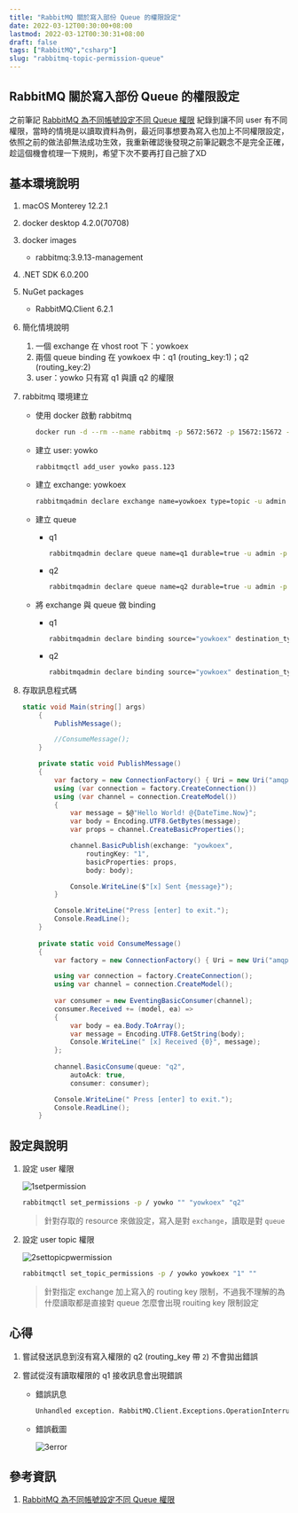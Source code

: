 ```yaml
---
title: "RabbitMQ 關於寫入部份 Queue 的權限設定"
date: 2022-03-12T00:30:00+08:00
lastmod: 2022-03-12T00:30:31+08:00
draft: false
tags: ["RabbitMQ","csharp"]
slug: "rabbitmq-topic-permission-queue"
---
```


## RabbitMQ 關於寫入部份 Queue 的權限設定

之前筆記 [RabbitMQ 為不同帳號設定不同 Queue 權限](/rabbitmq-user-queue-authorisation/) 紀錄到讓不同 user 有不同權限，當時的情境是以讀取資料為例，最近同事想要為寫入也加上不同權限設定，依照之前的做法卻無法成功生效，我重新確認後發現之前筆記觀念不是完全正確，趁這個機會梳理一下規則，希望下次不要再打自己臉了XD

## 基本環境說明

1. macOS Monterey 12.2.1
2. docker desktop 4.2.0(70708)
3. docker images

    - rabbitmq:3.9.13-management

4. .NET SDK 6.0.200
5. NuGet packages

    - RabbitMQ.Client 6.2.1

6. 簡化情境說明

    1. 一個 exchange 在 vhost root 下：yowkoex
    2. 兩個 queue binding 在 yowkoex 中：q1 (routing_key:1)；q2 (routing_key:2)
    3. user：yowko 只有寫 q1 與讀 q2 的權限

7. rabbitmq 環境建立

    - 使用 docker 啟動 rabbitmq

        ```bash
        docker run -d --rm --name rabbitmq -p 5672:5672 -p 15672:15672 -e RABBITMQ_DEFAULT_USER=admin -e RABBITMQ_DEFAULT_PASS=pass.123 rabbitmq:3.9.13-management
        ```

    - 建立 user: yowko

        ```bash
        rabbitmqctl add_user yowko pass.123
        ```

    - 建立 exchange: yowkoex

        ```bash
        rabbitmqadmin declare exchange name=yowkoex type=topic -u admin -p pass.123
        ```

    - 建立 queue

        - q1

            ```bash
            rabbitmqadmin declare queue name=q1 durable=true -u admin -p pass.123
            ```

        - q2

            ```bash
            rabbitmqadmin declare queue name=q2 durable=true -u admin -p pass.123
            ```

    - 將 exchange 與 queue 做 binding

        - q1

            ```bash
            rabbitmqadmin declare binding source="yowkoex" destination_type="queue" destination="q1" routing_key="1" -u admin -p pass.123
            ```

        - q2

            ```bash
            rabbitmqadmin declare binding source="yowkoex" destination_type="queue" destination="q2" routing_key="2" -u admin -p pass.123
            ```

8. 存取訊息程式碼

    ```cs
    static void Main(string[] args)
        {
            PublishMessage();

            //ConsumeMessage();
        }

        private static void PublishMessage()
        {
            var factory = new ConnectionFactory() { Uri = new Uri("amqp://yowko:pass.123@localhost:5672/") };
            using (var connection = factory.CreateConnection())
            using (var channel = connection.CreateModel())
            {
                var message = $@"Hello World! @{DateTime.Now}";
                var body = Encoding.UTF8.GetBytes(message);
                var props = channel.CreateBasicProperties();

                channel.BasicPublish(exchange: "yowkoex",
                    routingKey: "1",
                    basicProperties: props,
                    body: body);

                Console.WriteLine($"[x] Sent {message}");
            }

            Console.WriteLine("Press [enter] to exit.");
            Console.ReadLine();
        }
        
        private static void ConsumeMessage()
        {
            var factory = new ConnectionFactory() { Uri = new Uri("amqp://yowko:pass.123@localhost:5672/") };

            using var connection = factory.CreateConnection();
            using var channel = connection.CreateModel();
            
            var consumer = new EventingBasicConsumer(channel);
            consumer.Received += (model, ea) =>
            {
                var body = ea.Body.ToArray();
                var message = Encoding.UTF8.GetString(body);
                Console.WriteLine(" [x] Received {0}", message);
            };
            
            channel.BasicConsume(queue: "q2",
                autoAck: true,
                consumer: consumer);

            Console.WriteLine(" Press [enter] to exit.");
            Console.ReadLine();
        }
    ```

## 設定與說明

1. 設定 user 權限

    ![1setpermission](https://user-images.githubusercontent.com/3851540/158097854-1e6c8d5a-5f80-49a4-bc76-89ab1245917e.png)

    ```bash
    rabbitmqctl set_permissions -p / yowko "" "yowkoex" "q2"
    ```

    > 針對存取的 resource 來做設定，寫入是對 `exchange`，讀取是對 `queue`

2. 設定 user topic 權限

    ![2settopicpwermission](https://user-images.githubusercontent.com/3851540/158097861-85d576f8-b700-4e97-a453-183aca5b6a58.png)

    ```bash
    rabbitmqctl set_topic_permissions -p / yowko yowkoex "1" ""
    ```

    > 針對指定 exchange 加上寫入的 routing key 限制，不過我不理解的為什麼讀取都是直接對 queue 怎麼會出現 rouiting key 限制設定

## 心得

1. 嘗試發送訊息到沒有寫入權限的 q2 (routing_key 帶 `2`) 不會拋出錯誤
2. 嘗試從沒有讀取權限的 q1 接收訊息會出現錯誤

    - 錯誤訊息

        ```txt
        Unhandled exception. RabbitMQ.Client.Exceptions.OperationInterruptedException: The AMQP operation was interrupted: AMQP close-reason, initiated by Peer, code=403, text='ACCESS_REFUSED - access to queue 'q1' in vhost '/' refused for user 'yowko'', classId=60, methodId=20
        ```

    - 錯誤截圖

        ![3error](https://user-images.githubusercontent.com/3851540/158097865-c72b46ac-26b2-4754-a757-ce8eae030a8b.png)

## 參考資訊

1. [RabbitMQ 為不同帳號設定不同 Queue 權限](/rabbitmq-user-queue-authorisation/)
